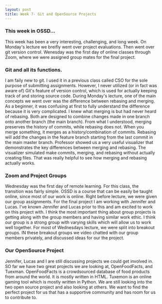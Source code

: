 ```yaml
---
layout: post
title: Week 7- Git and OpenSource Projects
---
```


### This week in OSSD...
This week has been a very interesting, challenging, and long week. On Monday's lecture we breifly went over project evaluations. Then went over git version control. Wenesday was the first day of online classes through Zoom, where we were assigned group mates for the final project. 

### Git and all its functions.
I am faily new to git. I used it in a previous class called CSO for the sole purpose of submitting assignments. However, I never utilized (or in fact was aware of) Git's feature of version control, which is used for actually keeping track of and storing source code. During Monday's lecture, one of the main concepts we went over was the difference between rebasing and merging. As a beginner, it was confusing at first to fully understand the difference because it is very complicated. I knew what merging is but had never heard of rebasing. Both are designed to combine changes made in one branch onto another branch (the main branch). From what I understood, merging preserves the history of commits, while rebasing does not. When you merge something, it merges as a history/combination of commits. Rebasing will add the changes in the feature branch starting from the last commit in the main master branch. Professor showed us a very useful visualizer that demonstrates the key differences between merging and rebasing. The visualizer simulated make commits, merging, and rebasing without actually creating files. That was really helpful to see how merging and rebasing actually works. 

### Zoom and Project Groups
Wednesday was the first day of remote learning. For this class, the transition was fairly simple. OSSD is a course that can be easily be taught online, since most of our work is online. Right before lecture, we were given our group assignments. For the final project I am working with Jennifer and Lucas. I've known Jennifer and Lucas prior to this and am excited to work on this project with. I think the most important thing about group projects is getting along with the group members and having similar work ethic. I think our group is a strong group with varying skills which will allow us to work well together. For most of Wednesdays lecture, we were split into breakout groups. IN these breakout groups we video chatted with our group members privately, and discussed ideas for our the project.

### Our OpenSource Project
Jennifer, Lucas and I are still discussing projects we could get involved in. SO far we have two great projects we are looking at, OpenFoodFacts, and Tuexman. OpenFoodFacts is a crowdsourced database of food products from around the world. It is mostly written in HTML. Tuxemon is an online gaming tool which is mostly written in Python. We are still looking into the two open source project and also looking at others. We want to find the perfect project for us that has a supportive community and has room for us to contribute to. 
